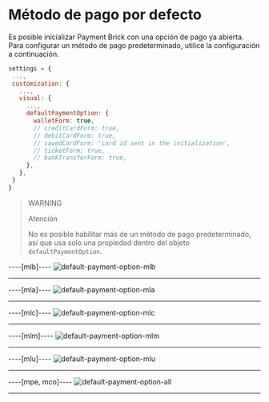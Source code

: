 # Método de pago por defecto

Es posible inicializar Payment Brick con una opción de pago ya abierta. Para configurar un método de pago predeterminado, utilice la configuración a continuación.

```javascript
settings = {
 ...,
 customization: {
   ...,
   visual: {
     ...,
     defaultPaymentOption: {
       walletForm: true,
       // creditCardForm: true,
       // debitCardForm: true,
       // savedCardForm: 'card id sent in the initialization',
       // ticketForm: true,
       // bankTransferForm: true,
     },
   },
 }
}
```

> WARNING
> 
> Atención
> 
> No es posible habilitar más de un método de pago predeterminado, así que usa solo una propiedad dentro del objeto `defaultPaymentOption`.

----[mlb]----
![default-payment-option-mlb](checkout-bricks/default-payment-option-mlb-es.png)

------------
----[mla]----
![default-payment-option-mla](checkout-bricks/default-payment-option-mla-es.png)

------------
----[mlc]----
![default-payment-option-mlc](checkout-bricks/default-payment-option-mlc-es.png)

------------
----[mlm]----
![default-payment-option-mlm](checkout-bricks/default-payment-option-mlm-es.png)

------------
----[mlu]----
![default-payment-option-mlu](checkout-bricks/default-payment-option-mlu-es.png)

------------
----[mpe, mco]----
![default-payment-option-all](checkout-bricks/default-payment-option-all-es.png)

------------